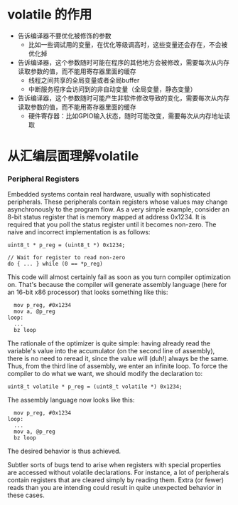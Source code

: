 # volatile 的作用

* 告诉编译器不要优化被修饰的参数
  * 比如一些调试用的变量，在优化等级调高时，这些变量还会存在，不会被优化掉
* 告诉编译器，这个参数随时可能在程序的其他地方会被修改，需要每次从内存读取参数的值，而不能用寄存器里面的缓存
  * 线程之间共享的全局变量或者全局buffer
  * 中断服务程序会访问到的非自动变量（全局变量，静态变量）
* 告诉编译器，这个参数随时可能产生非软件修改导致的变化，需要每次从内存读取参数的值，而不能用寄存器里面的缓存
  * 硬件寄存器：比如GPIO输入状态，随时可能改变，需要每次从内存地址读取

# 从汇编层面理解volatile

### Peripheral Registers

Embedded systems contain real hardware, usually with sophisticated peripherals. These peripherals contain registers whose values may change asynchronously to the program flow. As a very simple example, consider an 8-bit status register that is memory mapped at address 0x1234. It is required that you poll the status register until it becomes non-zero. The naive and incorrect implementation is as follows:
```
uint8_t * p_reg = (uint8_t *) 0x1234;

// Wait for register to read non-zero 
do { ... } while (0 == *p_reg)
```

This code will almost certainly fail as soon as you turn compiler optimization on.  That's because the compiler will generate assembly language (here for an 16-bit x86 processor) that looks something like this:
```
  mov p_reg, #0x1234
  mov a, @p_reg
loop:
  ...
  bz loop
```
  
The rationale of the optimizer is quite simple: having already read the variable's value into the accumulator (on the second line of assembly), there is no need to reread it, since the value will (duh!) always be the same. Thus, from the third line of assembly, we enter an infinite loop. To force the compiler to do what we want, we should modify the declaration to:
```
uint8_t volatile * p_reg = (uint8_t volatile *) 0x1234;
```
The assembly language now looks like this:
```
  mov p_reg, #0x1234
loop:
  ...
  mov a, @p_reg
  bz loop
```

The desired behavior is thus achieved.

Subtler sorts of bugs tend to arise when registers with special properties are accessed without volatile declarations. For instance, a lot of peripherals contain registers that are cleared simply by reading them. Extra (or fewer) reads than you are intending could result in quite unexpected behavior in these cases.
